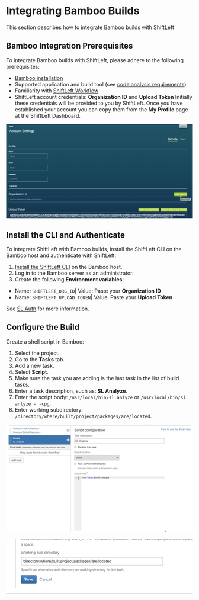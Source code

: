 # Integrating Bamboo Builds

This section describes how to integrate Bamboo builds with ShiftLeft

## Bamboo Integration Prerequisites

To integrate Bamboo builds with ShiftLeft, please adhere to the following prerequisites:

- [Bamboo installation](https://confluence.atlassian.com/bamboo/bamboo-installation-guide-289276785.html)
- Supported application and build tool (see [code analysis requirements](../introduction/requirements.md))
- Familiarity with [ShiftLeft Workflow](../getting-started/getting-started.md)
- ShiftLeft account credentials: **Organization ID** and **Upload Token**
Initially these credentials will be provided to you by ShiftLeft. Once you have established your account you can copy them from the **My Profile** page at the ShiftLeft Dashboard.

![Get ShiftLeft Account Credentials](copy-org.png)

## Install the CLI and Authenticate

To integrate ShiftLeft with Bamboo builds, install the ShiftLeft CLI on the Bamboo host and authenticate with ShiftLeft:

1. [Install the ShiftLeft CLI](../using-inspect-protect/using-sl-the-shiftleft-cli.md) on the Bamboo host.
2. Log in to the Bamboo server as an administrator. 
3. Create the following **Environment variables**:
 * Name: `SHIFTLEFT_ORG_ID`| Value: Paste your **Organization ID**
 * Name: `SHIFTLEFT_UPLOAD_TOKEN`| Value: Paste your **Upload Token**

See [SL Auth](../using-inspect-protect/associating-with-account.md) for more information.

## Configure the Build

Create a shell script in Bamboo:

1. Select the project.
2. Go to the **Tasks** tab.
3. Add a new task.
4. Select **Script**.
5. Make sure the task you are adding is the last task in the list of build tasks.
6. Enter a task description, such as: **SL Analyze**.
7. Enter the script body: `/usr/local/bin/sl anlyze` or `/usr/local/bin/sl anlyze - -cpg`.
8. Enter working subdirectory: `/directory/where/built/project/packages/are/located`.

![Bamboo Integration Part 1 of 2](bamboo1.png)

![Bamboo Integration Part 2 of 2](bamboo2.png)
